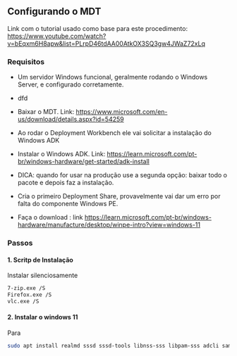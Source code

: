 ## Configurando o MDT

Link com o tutorial usado como base para este procedimento: https://www.youtube.com/watch?v=bEqxm6H8apw&list=PLrpD46tdAA00AtkOX3SQ3gw4JWaZ72xLq

### Requisitos
- Um servidor Windows funcional, geralmente rodando o Windows Server, e configurado corretamente.
- dfd
- Baixar o MDT. Link: https://www.microsoft.com/en-us/download/details.aspx?id=54259
- Ao rodar o Deployment Workbench ele vai solicitar a instalação do Windows ADK
- Instalar o Windows ADK. Link: https://learn.microsoft.com/pt-br/windows-hardware/get-started/adk-install
- DICA: quando for usar na produção use a segunda opção: baixar todo o pacote e depois faz a instalação.

- Cria o primeiro Deployment Share, provavelmente vai dar um erro por falta do componente Windows PE.
- Faça o download : link https://learn.microsoft.com/pt-br/windows-hardware/manufacture/desktop/winpe-intro?view=windows-11

### Passos

#### 1. Scritp de Instalação

 Instalar silenciosamente

```bash
7-zip.exe /S
Firefox.exe /S
vlc.exe /S

```

#### 2. Instalar o windows 11
Para

```bash
sudo apt install realmd sssd sssd-tools libnss-sss libpam-sss adcli samba-common-bin krb5-user chrony
```
